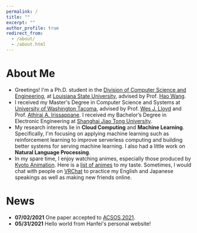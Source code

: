 ```yaml
---
permalink: /
title: ""
excerpt: ""
author_profile: true
redirect_from: 
  - /about/
  - /about.html
---
```


# About Me

* Greetings! I'm a Ph.D. student in the [Division of Computer Science and Engineering](https://www.lsu.edu/eng/cse/), at [Louisiana State University](https://www.lsu.edu/), advised by Prof. [Hao Wang](https://www.haow.ca/).
* I received my Master's Degree in Computer Science and Systems at [University of Washington Tacoma](https://www.tacoma.uw.edu/), advised by Prof. [Wes J. Lloyd](http://faculty.washington.edu/wlloyd/index.html) and Prof. [Athirai A. Irissappane](https://sites.google.com/view/athirai/home?authuser=0). I received my Bachelor’s Degree in Electronic Engineering at [Shanghai Jiao Tong University](http://en.sjtu.edu.cn/).
* My research interests lie in **Cloud Computing** and **Machine Learning**. Specifically, I'm focusing on applying machine learning such as reinforcement learning to improve serverless computing and building better systems for serving machine learning. I also had a little work on **Natural Language Processing**.
* In my spare time, I enjoy watching animes, especially those produced by [Kyoto Animation](https://www.kyotoanimation.co.jp/en/). Here is a [list of animes](https://hanfeiyu.github.io/anime) to my taste. Sometimes, I would chat with people on [VRChat](https://hello.vrchat.com/) to practice my English and Japanese speakings as well as making new friends online.

# News

* **07/02/2021** One paper accepted to [ACSOS 2021](https://conf.researchr.org/home/acsos-2021).
* **05/31/2021** Hello world from Hanfei's personal website!
